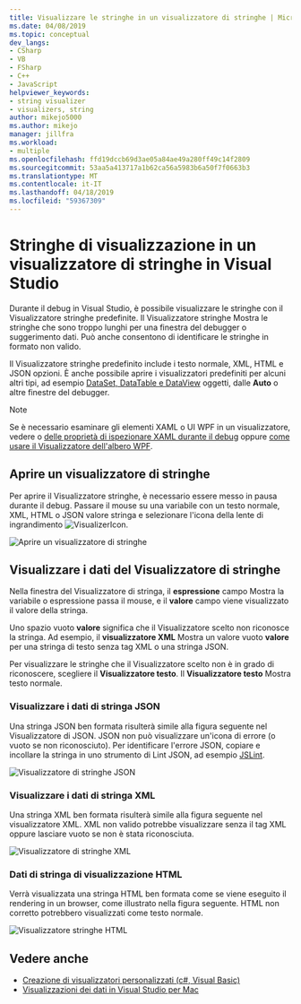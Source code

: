 ```yaml
---
title: Visualizzare le stringhe in un visualizzatore di stringhe | Microsoft Docs
ms.date: 04/08/2019
ms.topic: conceptual
dev_langs:
- CSharp
- VB
- FSharp
- C++
- JavaScript
helpviewer_keywords:
- string visualizer
- visualizers, string
author: mikejo5000
ms.author: mikejo
manager: jillfra
ms.workload:
- multiple
ms.openlocfilehash: ffd19dccb69d3ae05a84ae49a280ff49c14f2809
ms.sourcegitcommit: 53aa5a413717a1b62ca56a5983b6a50f7f0663b3
ms.translationtype: MT
ms.contentlocale: it-IT
ms.lasthandoff: 04/18/2019
ms.locfileid: "59367309"
---
```

# <a name="view-strings-in-a-string-visualizer-in-visual-studio"></a>Stringhe di visualizzazione in un visualizzatore di stringhe in Visual Studio

Durante il debug in Visual Studio, è possibile visualizzare le stringhe con il Visualizzatore stringhe predefinite. Il Visualizzatore stringhe Mostra le stringhe che sono troppo lunghi per una finestra del debugger o suggerimento dati. Può anche consentono di identificare le stringhe in formato non valido.

Il Visualizzatore stringhe predefinito include i testo normale, XML, HTML e JSON opzioni. È anche possibile aprire i visualizzatori predefiniti per alcuni altri tipi, ad esempio [DataSet, DataTable e DataView](../debugger/dataset-visualizer-dialog-box.md) oggetti, dalle **Auto** o altre finestre del debugger.

> [!NOTE]
> Se è necessario esaminare gli elementi XAML o UI WPF in un visualizzatore, vedere o [delle proprietà di ispezionare XAML durante il debug](../debugger/inspect-xaml-properties-while-debugging.md) oppure [come usare il Visualizzatore dell'albero WPF](../debugger/how-to-use-the-wpf-tree-visualizer.md).

## <a name="open-a-string-visualizer"></a>Aprire un visualizzatore di stringhe

Per aprire il Visualizzatore stringhe, è necessario essere messo in pausa durante il debug. Passare il mouse su una variabile con un testo normale, XML, HTML o JSON valore stringa e selezionare l'icona della lente di ingrandimento ![VisualizerIcon](../debugger/media/dbg-tips-visualizer-icon.png "icona Visualizzatore").

![Aprire un visualizzatore di stringhe](../debugger/media/dbg-tips-string-visualizers.png "Visualizzatore stringhe Open")

## <a name="view-string-visualizer-data"></a>Visualizzare i dati del Visualizzatore di stringhe

Nella finestra del Visualizzatore di stringa, il **espressione** campo Mostra la variabile o espressione passa il mouse, e il **valore** campo viene visualizzato il valore della stringa.

Uno spazio vuoto **valore** significa che il Visualizzatore scelto non riconosce la stringa. Ad esempio, il **visualizzatore XML** Mostra un valore vuoto **valore** per una stringa di testo senza tag XML o una stringa JSON.

Per visualizzare le stringhe che il Visualizzatore scelto non è in grado di riconoscere, scegliere il **Visualizzatore testo**. Il **Visualizzatore testo** Mostra testo normale.

### <a name="view-json-string-data"></a>Visualizzare i dati di stringa JSON

Una stringa JSON ben formata risulterà simile alla figura seguente nel Visualizzatore di JSON. JSON non può visualizzare un'icona di errore (o vuoto se non riconosciuto). Per identificare l'errore JSON, copiare e incollare la stringa in uno strumento di Lint JSON, ad esempio [JSLint](https://www.jslint.com/).

![Visualizzatore di stringhe JSON](../debugger/media/dbg-tips-string-visualizer-json.png "Visualizzatore stringhe JSON")

### <a name="view-xml-string-data"></a>Visualizzare i dati di stringa XML

Una stringa XML ben formata risulterà simile alla figura seguente nel visualizzatore XML. XML non valido potrebbe visualizzare senza il tag XML oppure lasciare vuoto se non è stata riconosciuta.

![Visualizzatore di stringhe XML](../debugger/media/dbg-string-visualizers-xml.png "Visualizzatore stringhe XML")

### <a name="view-html-string-data"></a>Dati di stringa di visualizzazione HTML

Verrà visualizzata una stringa HTML ben formata come se viene eseguito il rendering in un browser, come illustrato nella figura seguente. HTML non corretto potrebbero visualizzati come testo normale.

![Visualizzatore stringhe HTML](../debugger/media/dbg-string-visualizers-html.png "Visualizzatore stringhe HTML")

## <a name="see-also"></a>Vedere anche

- [Creazione di visualizzatori personalizzati (c#, Visual Basic)](../debugger/create-custom-visualizers-of-data.md)
- [Visualizzazioni dei dati in Visual Studio per Mac](/visualstudio/mac/data-visualizations)